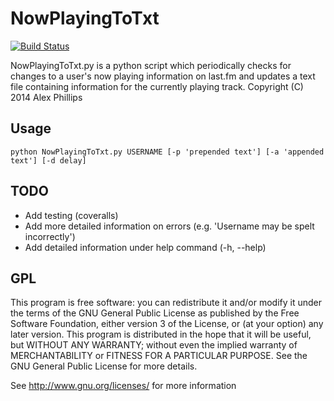 NowPlayingToTxt
===============

[![Build Status](https://travis-ci.org/alecksphillips/NowPlayingToTxt.png?branch=master)](https://travis-ci.org/alecksphillips/NowPlayingToTxt)

NowPlayingToTxt.py is a python script which periodically checks for
changes to a user's now playing information on last.fm and updates a
text file containing information for the currently playing track.
Copyright (C) 2014  Alex Phillips

Usage
-----

`python NowPlayingToTxt.py USERNAME [-p 'prepended text'] [-a 'appended text'] [-d delay]`

TODO
----
* Add testing (coveralls)
* Add more detailed information on errors (e.g. 'Username may be spelt incorrectly')
* Add detailed information under help command (-h, --help)

GPL
---

This program is free software: you can redistribute it and/or modify
it under the terms of the GNU General Public License as published by
the Free Software Foundation, either version 3 of the License, or
(at your option) any later version.
This program is distributed in the hope that it will be useful,
but WITHOUT ANY WARRANTY; without even the implied warranty of
MERCHANTABILITY or FITNESS FOR A PARTICULAR PURPOSE.  See the
GNU General Public License for more details.

See <http://www.gnu.org/licenses/> for more information

